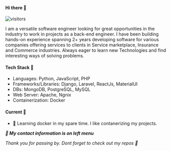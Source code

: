 #### Hi there 👋
![visitors](https://visitor-badge.glitch.me/badge?page_id=page.id)


<p>I am a versatile software engineer looking for great opportunities in the industry to work in projects as a back-end engineer. I have been building hands-on experience spanning 2+ years developing software for various companies offering services to clients in Service marketplace, Insurance and Commerce industries. Always eager to learn new Technologies and find interesting ways of solving problems. 
        
<!--
**jacksonmoji/jacksonmoji** is a ✨ _special_ ✨ repository because its `README.md` (this file) appears on your GitHub profile.

Here are some ideas to get you started:
-->

#### Tech Stack 🧰
  * Languages: Python, JavaScript, PHP
  * Frameworks/Libraries:  Django, Laravel, ReactJs, MaterialUI
  * DBs: MongoDB, PostgreSQL, MySQL
  * Web Server: Apache, Ngnix
  * Containerization: Docker

#### Current  🚀
<!-- - 🔭 Working on my MSc project and other fun projects in my repos. -->
- 🌱 Learning docker in my spare time. I like contanerizing my projects.

<b><i>🔗 My contact information is on left menu</i></b>

<p> <i>Thank you for passing by. Dont forget to check out my repos 🙂 </i> </p>




